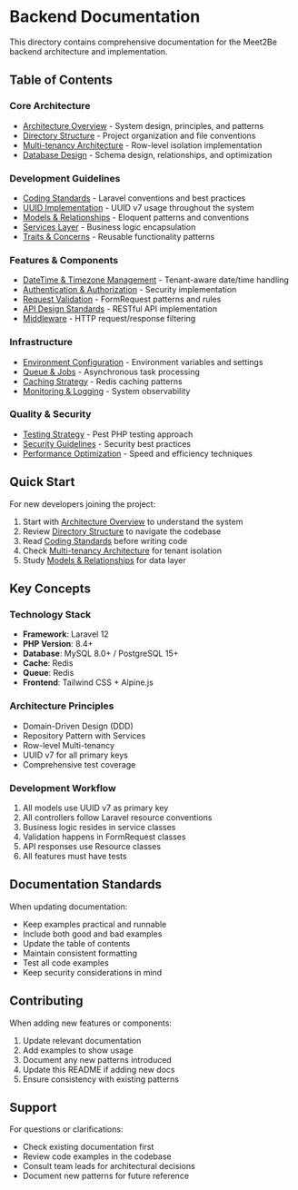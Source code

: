 # Backend Documentation

This directory contains comprehensive documentation for the Meet2Be backend architecture and implementation.

## Table of Contents

### Core Architecture
- [Architecture Overview](ARCHITECTURE.md) - System design, principles, and patterns
- [Directory Structure](DIRECTORY_STRUCTURE.md) - Project organization and file conventions
- [Multi-tenancy Architecture](MULTI_TENANCY.md) - Row-level isolation implementation
- [Database Design](DATABASE_DESIGN.md) - Schema design, relationships, and optimization

### Development Guidelines
- [Coding Standards](CODING_STANDARDS.md) - Laravel conventions and best practices
- [UUID Implementation](UUID_IMPLEMENTATION.md) - UUID v7 usage throughout the system
- [Models & Relationships](MODELS_RELATIONSHIPS.md) - Eloquent patterns and conventions
- [Services Layer](SERVICES_LAYER.md) - Business logic encapsulation
- [Traits & Concerns](TRAITS_CONCERNS.md) - Reusable functionality patterns

### Features & Components
- [DateTime & Timezone Management](DATETIME_TIMEZONE.md) - Tenant-aware date/time handling
- [Authentication & Authorization](AUTHENTICATION.md) - Security implementation
- [Request Validation](REQUEST_VALIDATION.md) - FormRequest patterns and rules
- [API Design Standards](API_STANDARDS.md) - RESTful API implementation
- [Middleware](MIDDLEWARE.md) - HTTP request/response filtering

### Infrastructure
- [Environment Configuration](ENVIRONMENT.md) - Environment variables and settings
- [Queue & Jobs](QUEUES_JOBS.md) - Asynchronous task processing
- [Caching Strategy](CACHING.md) - Redis caching patterns
- [Monitoring & Logging](MONITORING.md) - System observability

### Quality & Security
- [Testing Strategy](TESTING_STRATEGY.md) - Pest PHP testing approach
- [Security Guidelines](SECURITY.md) - Security best practices
- [Performance Optimization](PERFORMANCE.md) - Speed and efficiency techniques

## Quick Start

For new developers joining the project:

1. Start with [Architecture Overview](ARCHITECTURE.md) to understand the system
2. Review [Directory Structure](DIRECTORY_STRUCTURE.md) to navigate the codebase
3. Read [Coding Standards](CODING_STANDARDS.md) before writing code
4. Check [Multi-tenancy Architecture](MULTI_TENANCY.md) for tenant isolation
5. Study [Models & Relationships](MODELS_RELATIONSHIPS.md) for data layer

## Key Concepts

### Technology Stack
- **Framework**: Laravel 12
- **PHP Version**: 8.4+
- **Database**: MySQL 8.0+ / PostgreSQL 15+
- **Cache**: Redis
- **Queue**: Redis
- **Frontend**: Tailwind CSS + Alpine.js

### Architecture Principles
- Domain-Driven Design (DDD)
- Repository Pattern with Services
- Row-level Multi-tenancy
- UUID v7 for all primary keys
- Comprehensive test coverage

### Development Workflow
1. All models use UUID v7 as primary key
2. All controllers follow Laravel resource conventions
3. Business logic resides in service classes
4. Validation happens in FormRequest classes
5. API responses use Resource classes
6. All features must have tests

## Documentation Standards

When updating documentation:
- Keep examples practical and runnable
- Include both good and bad examples
- Update the table of contents
- Maintain consistent formatting
- Test all code examples
- Keep security considerations in mind

## Contributing

When adding new features or components:
1. Update relevant documentation
2. Add examples to show usage
3. Document any new patterns introduced
4. Update this README if adding new docs
5. Ensure consistency with existing patterns

## Support

For questions or clarifications:
- Check existing documentation first
- Review code examples in the codebase
- Consult team leads for architectural decisions
- Document new patterns for future reference 